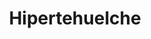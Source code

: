 ---
title: "Hipertehuelche"
url: /san-carlos-de-bariloche/hipertehuelche/
shop: hágalo usted mismo
---